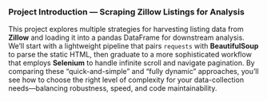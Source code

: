 ### Project Introduction — Scraping Zillow Listings for Analysis

This project explores multiple strategies for harvesting listing data from **Zillow** and loading it into a pandas DataFrame for downstream analysis. We’ll start with a lightweight pipeline that pairs `requests` with **BeautifulSoup** to parse the static HTML, then graduate to a more sophisticated workflow that employs **Selenium** to handle infinite scroll and navigate pagination. By comparing these “quick-and-simple” and “fully dynamic” approaches, you’ll see how to choose the right level of complexity for your data-collection needs—balancing robustness, speed, and code maintainability.
